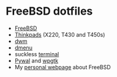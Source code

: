 # FreeBSD dotfiles

- [FreeBSD](https://www.freebsd.org)
- [Thinkpads](https://www.reddit.com/r/thinkpad/) (X220, T430 and T450s)
- [dwm](https://dwm.suckless.org/)
- [dmenu](https://tools.suckless.org/dmenu/)
- suckless [terminal](https://st.suckless.org/)
- [Pywal](https://github.com/dylanaraps/pywal) and [wpgtk](https://github.com/BigfootN/wpgtk)
- My [personal webpage](https://fuzzbox.pagesperso-orange.fr/) about FreeBSD
